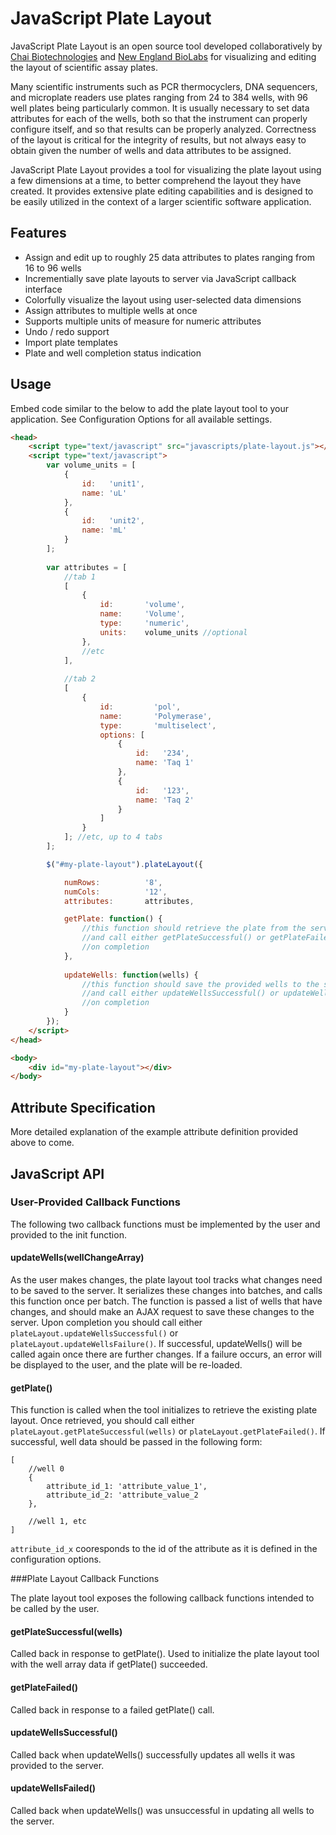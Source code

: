 # JavaScript Plate Layout
JavaScript Plate Layout is an open source tool developed collaboratively by [Chai Biotechnologies](www.chaibio.com) and [New England BioLabs](www.neb.com) for visualizing and editing the layout of scientific assay plates.

Many scientific instruments such as PCR thermocyclers, DNA sequencers, and microplate readers use plates ranging from 24 to 384 wells, with 96 well plates being particularly common. It is usually necessary to set data attributes for each of the wells, both so that the instrument can properly configure itself, and so that results can be properly analyzed. Correctness of the layout is critical for the integrity of results, but not always easy to obtain given the number of wells and data attributes to be assigned.

JavaScript Plate Layout provides a tool for visualizing the plate layout using a few dimensions at a time, to better comprehend the layout they have created. It provides extensive plate editing capabilities and is designed to be easily utilized in the context of a larger scientific software application.

## Features
* Assign and edit up to roughly 25 data attributes to plates ranging from 16 to 96 wells
* Incrementially save plate layouts to server via JavaScript callback interface
* Colorfully visualize the layout using user-selected data dimensions
* Assign attributes to multiple wells at once
* Supports multiple units of measure for numeric attributes
* Undo / redo support
* Import plate templates
* Plate and well completion status indication

## Usage
Embed code similar to the below to add the plate layout tool to your application. See Configuration Options for all available settings.

```html
<head>
	<script type="text/javascript" src="javascripts/plate-layout.js"></script>
	<script type="text/javascript">
		var volume_units = [
			{
				id:   'unit1',
				name: 'uL'
			},
			{
				id:   'unit2',
				name: 'mL'
			}
		];
		
		var attributes = [
			//tab 1
			[
				{
					id:       'volume',
					name:     'Volume',
					type:     'numeric',
					units:    volume_units //optional
				},
				//etc
			],
	
			//tab 2
			[
				{
					id:         'pol',
					name:       'Polymerase',
					type:       'multiselect',
					options: [
						{
							id:   '234',
							name: 'Taq 1'
						},
						{
							id:   '123',
							name: 'Taq 2'
						}
					]
				}
			]; //etc, up to 4 tabs
		];

		$("#my-plate-layout").plateLayout({

			numRows:          '8',
			numCols:          '12',
			attributes:       attributes,

			getPlate: function() {
				//this function should retrieve the plate from the server
				//and call either getPlateSuccessful() or getPlateFailed()
				//on completion
			},
			
			updateWells: function(wells) {
				//this function should save the provided wells to the server
				//and call either updateWellsSuccessful() or updateWellsFailed()
				//on completion
			}	
		});
	</script>
</head>

<body>    
    <div id="my-plate-layout"></div>
</body>
```

## Attribute Specification
More detailed explanation of the example attribute definition provided above to come.

## JavaScript API
### User-Provided Callback Functions
The following two callback functions must be implemented by the user and provided to the init function.

#### updateWells(wellChangeArray)
As the user makes changes, the plate layout tool tracks what changes need to be saved to the server. It serializes these changes into batches, and calls this function once per batch. The
function is passed a list of wells that have changes, and should make an AJAX request to save these changes to the server. Upon completion you should call either `plateLayout.updateWellsSuccessful()` or `plateLayout.updateWellsFailure()`. If successful, updateWells() will be called again once there are further changes. If a failure occurs, an error will be displayed to the user, and the plate will be re-loaded.

#### getPlate()
This function is called when the tool initializes to retrieve the existing plate layout. Once retrieved, you should call either `plateLayout.getPlateSuccessful(wells)` or `plateLayout.getPlateFailed()`. If successful, well data should be passed in the following form:

```
[
	//well 0
	{
		attribute_id_1: 'attribute_value_1',
		attribute_id_2: 'attribute_value_2
	},
	
	//well 1, etc
]
```
`attribute_id_x` cooresponds to the id of the attribute as it is defined in the configuration options.

###Plate Layout Callback Functions

The plate layout tool exposes the following callback functions intended to be called by the user.

#### getPlateSuccessful(wells)
Called back in response to getPlate(). Used to initialize the plate layout tool with the well array data if getPlate() succeeded.

#### getPlateFailed()
Called back in response to a failed getPlate() call.

#### updateWellsSuccessful()
Called back when updateWells() successfully updates all wells it was provided to the server.

#### updateWellsFailed()
Called back when updateWells() was unsuccessful in updating all wells to the server.
